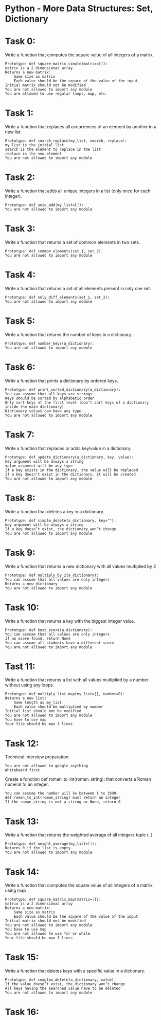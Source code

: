 # Python - More Data Structures: Set, Dictionary

# Task 0:
Write a function that computes the square value of all integers of a matrix.

	Prototype: def square_matrix_simple(matrix=[]):
	matrix is a 2 dimensional array
	Returns a new matrix:
		Same size as matrix
		Each value should be the square of the value of the input
	Initial matrix should not be modified
	You are not allowed to import any module
	You are allowed to use regular loops, map, etc.
# Task 1:
Write a function that replaces all occurrences of an element by another in a new list.

	Prototype: def search_replace(my_list, search, replace):
	my_list is the initial list
	search is the element to replace in the list
	replace is the new element
	You are not allowed to import any module
# Task 2:
Write a function that adds all unique integers in a list (only once for each integer).

	Prototype: def uniq_add(my_list=[]):
	You are not allowed to import any module
# Task 3:
Write a function that returns a set of common elements in two sets.

	Prototype: def common_elements(set_1, set_2):
	You are not allowed to import any module
# Task 4:
Write a function that returns a set of all elements present in only one set.

	Prototype: def only_diff_elements(set_1, set_2):
	You are not allowed to import any module
# Task 5:
Write a function that returns the number of keys in a dictionary.

	Prototype: def number_keys(a_dictionary):
	You are not allowed to import any module
# Task 6:
Write a function that prints a dictionary by ordered keys.

	Prototype: def print_sorted_dictionary(a_dictionary):
	You can assume that all keys are strings
	Keys should be sorted by alphabetic order
	Only sort keys of the first level (don’t sort keys of a dictionary inside the main dictionary)
	Dictionary values can have any type
	You are not allowed to import any module
# Task 7:
Write a function that replaces or adds key/value in a dictionary.

	Prototype: def update_dictionary(a_dictionary, key, value):
	key argument will be always a string
	value argument will be any type
	If a key exists in the dictionary, the value will be replaced
	If a key doesn’t exist in the dictionary, it will be created
	You are not allowed to import any module
# Task 8:
Write a function that deletes a key in a dictionary.

	Prototype: def simple_delete(a_dictionary, key=""):
	key argument will be always a string
	If a key doesn’t exist, the dictionary won’t change
	You are not allowed to import any module
# Task 9:
Write a function that returns a new dictionary with all values multiplied by 2

	Prototype: def multiply_by_2(a_dictionary):
	You can assume that all values are only integers
	Returns a new dictionary
	You are not allowed to import any module

# Task 10:
Write a function that returns a key with the biggest integer value.

	Prototype: def best_score(a_dictionary):
	You can assume that all values are only integers
	If no score found, return None
	You can assume all students have a different score
	You are not allowed to import any module

# Tast 11:
Write a function that returns a list with all values multiplied by a number without using any loops.

	Prototype: def multiply_list_map(my_list=[], number=0):
	Returns a new list:
		Same length as my_list
		Each value should be multiplied by number
	Initial list should not be modified
	You are not allowed to import any module
	You have to use map
	Your file should be max 3 lines
# Task 12:
Technical interview preparation:

	You are not allowed to google anything
	Whiteboard first
Create a function def roman_to_int(roman_string): that converts a Roman numeral to an integer.

	You can assume the number will be between 1 to 3999.
	def roman_to_int(roman_string) must return an integer
	If the roman_string is not a string or None, return 0

# Task 13:
Write a function that returns the weighted average of all integers tuple (<score>, <weight>)

	Prototype: def weight_average(my_list=[]):
	Returns 0 if the list is empty
	You are not allowed to import any module

# Task 14:
Write a function that computes the square value of all integers of a matrix using map

	Prototype: def square_matrix_map(matrix=[]):
	matrix is a 2 dimensional array
	Returns a new matrix:
		Same size as matrix
		Each value should be the square of the value of the input
	Initial matrix should not be modified
	You are not allowed to import any module
	You have to use map
	You are not allowed to use for or while
	Your file should be max 3 lines
# Task 15:
Write a function that deletes keys with a specific value in a dictionary.

	Prototype: def complex_delete(a_dictionary, value):
	If the value doesn’t exist, the dictionary won’t change
	All keys having the searched value have to be deleted
	You are not allowed to import any module
# Task 16: